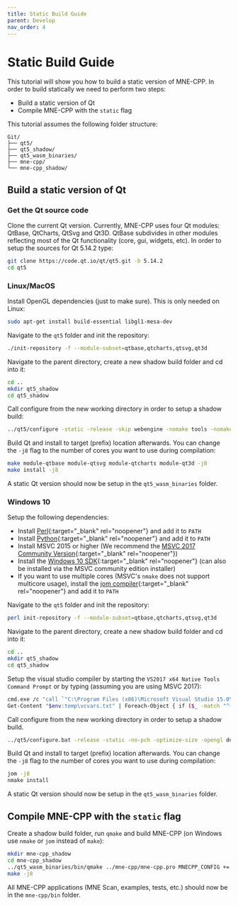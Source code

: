 ```yaml
---
title: Static Build Guide
parent: Develop
nav_order: 4
---
```

# Static Build Guide

This tutorial will show you how to build a static version of MNE-CPP. In order to build statically we need to perform two steps:

 * Build a static version of Qt
 * Compile MNE-CPP with the `static` flag

This tutorial assumes the following folder structure:
```
Git/
├── qt5/
├── qt5_shadow/
├── qt5_wasm_binaries/
├── mne-cpp/
└── mne-cpp_shadow/
```

## Build a static version of Qt

### Get the Qt source code

Clone the current Qt version. Currently, MNE-CPP uses four Qt modules: QtBase, QtCharts, QtSvg and Qt3D. QtBase subdivides in other modules reflecting most of the Qt functionality (core, gui, widgets, etc). In order to setup the sources for Qt 5.14.2 type:

```sh
git clone https://code.qt.io/qt/qt5.git -b 5.14.2  
cd qt5
```

### Linux/MacOS

Install OpenGL dependencies (just to make sure). This is only needed on Linux:

```sh
sudo apt-get install build-essential libgl1-mesa-dev
```

Navigate to the `qt5` folder and init the repository:

```sh
./init-repository -f --module-subset=qtbase,qtcharts,qtsvg,qt3d
```

Navigate to the parent directory, create a new shadow build folder and cd into it:

```sh
cd ..
mkdir qt5_shadow
cd qt5_shadow
```

Call configure from the new working directory in order to setup a shadow build:

```sh
../qt5/configure -static -release -skip webengine -nomake tools -nomake tests -nomake examples -no-dbus -no-ssl -no-pch -opensource -confirm-license -prefix "../qt5_wasm_binaries"
```

Build Qt and install to target (prefix) location afterwards. You can change the `-j8` flag to the number of cores you want to use during compilation:

```sh
make module-qtbase module-qtsvg module-qtcharts module-qt3d -j8
make install -j8
```

A static Qt version should now be setup in the `qt5_wasm_binaries` folder.

### Windows 10

Setup the following dependencies:

* Install [Perl](https://www.activestate.com/products/perl/downloads/){:target="_blank" rel="noopener"} and add it to `PATH`
* Install [Python](https://www.python.org/downloads/){:target="_blank" rel="noopener"} and add it to `PATH`
* Install MSVC 2015 or higher (We recommend the [MSVC 2017 Community Version](https://visualstudio.microsoft.com/vs/older-downloads/){:target="_blank" rel="noopener"})
* Install the [Windows 10 SDK](https://developer.microsoft.com/en-us/windows/downloads/windows-10-sdk/){:target="_blank" rel="noopener"} (can also be installed via the MSVC community edition installer)
* If you want to use multiple cores (MSVC's `nmake` does not support multicore usage), install the [jom compiler](http://download.qt.io/official_releases/jom/jom.zip){:target="_blank" rel="noopener"} and add it to `PATH`

Navigate to the `qt5` folder and init the repository:

```sh
perl init-repository -f --module-subset=qtbase,qtcharts,qtsvg,qt3d
```

Navigate to the parent directory, create a new shadow build folder and cd into it:

```sh
cd ..
mkdir qt5_shadow
cd qt5_shadow
```

Setup the visual studio compiler by starting the `VS2017 x64 Native Tools Command Prompt` or by typing (assuming you are using MSVC 2017):
    
```sh
cmd.exe /c "call `"C:\Program Files (x86)\Microsoft Visual Studio 15.0\VC\bin\amd64\vcvars64.bat`" && set > %temp%\vcvars.txt"
Get-Content "$env:temp\vcvars.txt" | Foreach-Object { if ($_ -match "^(.*?)=(.*)$") { Set-Content "env:\$($matches[1])" $matches[2] } }
```

Call configure from the new working directory in order to setup a shadow build.

```sh
../qt5/configure.bat -release -static -no-pch -optimize-size -opengl desktop -platform win32-msvc -skip webengine -nomake tools -nomake tests -nomake examples -opensource -confirm-license -prefix "..\qt5_wasm_binaries"
```
    
Build Qt and install to target (prefix) location afterwards. You can change the `-j8` flag to the number of cores you want to use during compilation:

```sh
jom -j8
nmake install
```

A static Qt version should now be setup in the `qt5_wasm_binaries` folder.

## Compile MNE-CPP with the `static` flag

Create a shadow build folder, run `qmake` and build MNE-CPP (on Windows use `nmake` or `jom` instead of `make`):

```sh
mkdir mne-cpp_shadow
cd mne-cpp_shadow
../qt5_wasm_binaries/bin/qmake ../mne-cpp/mne-cpp.pro MNECPP_CONFIG += static
make -j8
```

All MNE-CPP applications (MNE Scan, examples, tests, etc.) should now be in the `mne-cpp/bin` folder.
